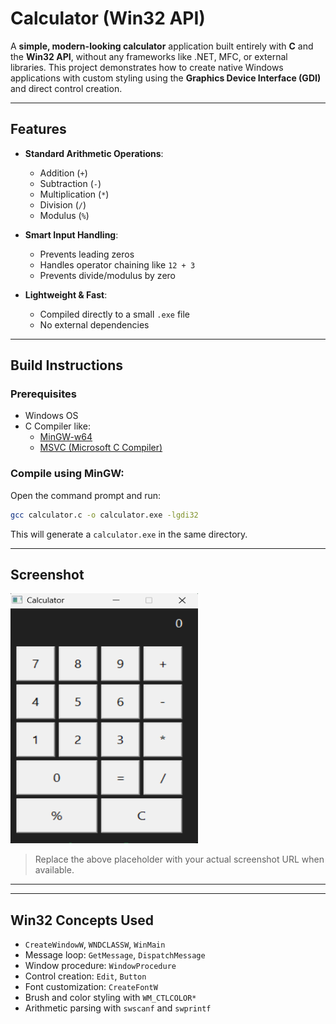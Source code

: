 # Calculator (Win32 API)

A **simple, modern-looking calculator** application built entirely with **C** and the **Win32 API**, without any frameworks like .NET, MFC, or external libraries. This project demonstrates how to create native Windows applications with custom styling using the **Graphics Device Interface (GDI)** and direct control creation.

---

## Features

- **Standard Arithmetic Operations**:
  - Addition (`+`)
  - Subtraction (`-`)
  - Multiplication (`*`)
  - Division (`/`)
  - Modulus (`%`)

- **Smart Input Handling**:
  - Prevents leading zeros
  - Handles operator chaining like `12 + 3`
  - Prevents divide/modulus by zero

- **Lightweight & Fast**:
  - Compiled directly to a small `.exe` file
  - No external dependencies

---

## Build Instructions

### Prerequisites

- Windows OS
- C Compiler like:
  - [MinGW-w64](https://www.mingw-w64.org/)
  - [MSVC (Microsoft C Compiler)](https://visualstudio.microsoft.com/)

### Compile using MinGW:

Open the command prompt and run:

```bash
gcc calculator.c -o calculator.exe -lgdi32
```

This will generate a `calculator.exe` in the same directory.

---

## Screenshot

<img src="Screenshot\Screenshot 2025-08-06 222705.png" alt="Calculator Screenshot" width="300" height="400">

> Replace the above placeholder with your actual screenshot URL when available.

---

---

## Win32 Concepts Used

- `CreateWindowW`, `WNDCLASSW`, `WinMain`
- Message loop: `GetMessage`, `DispatchMessage`
- Window procedure: `WindowProcedure`
- Control creation: `Edit`, `Button`
- Font customization: `CreateFontW`
- Brush and color styling with `WM_CTLCOLOR*`
- Arithmetic parsing with `swscanf` and `swprintf`


